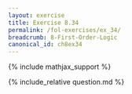 ```yaml
---
layout: exercise
title: Exercise 8.34
permalink: /fol-exercises/ex_34/
breadcrumb: 8-First-Order-Logic
canonical_id: ch8ex34
---
```


{% include mathjax_support %}

<div id="hiddden">{% include_relative question.md %}</div>